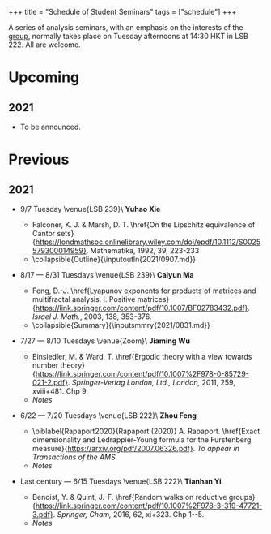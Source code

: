+++
title = "Schedule of Student Seminars"
tags = ["schedule"]
+++

A series of analysis seminars, with an emphasis on the interests of the [group](/about/), normally takes place on Tuesday afternoons at 14:30 HKT in LSB 222. All are welcome.

# Upcoming
## 2021
- To be announced.

# Previous
## 2021
- 9/7 Tuesday \venue{LSB 239}\\
  **Yuhao Xie**
  - Falconer, K. J. & Marsh, D. T. \href{On the Lipschitz equivalence of Cantor sets}{https://londmathsoc.onlinelibrary.wiley.com/doi/epdf/10.1112/S0025579300014959}. Mathematika, 1992, 39, 223-233
  - \collapsible{Outline}{\inputoutln{2021/0907.md}} 

- 8/17 — 8/31 Tuesdays \venue{LSB 239}\\
  **Caiyun Ma**
  - Feng, D.-J. \href{Lyapunov exponents for products of matrices and multifractal analysis. I. Positive matrices}{https://link.springer.com/content/pdf/10.1007/BF02783432.pdf}. *Israel J. Math.*, 2003, 138, 353-376.
  - \collapsible{Summary}{\inputsmmry{2021/0831.md}} 

- 7/27 — 8/10 Tuesdays \venue{Zoom}\\
  **Jiaming Wu**
  - Einsiedler, M. & Ward, T. \href{Ergodic theory with a view towards number theory}{https://link.springer.com/content/pdf/10.1007%2F978-0-85729-021-2.pdf}. *Springer-Verlag London, Ltd., London,* 2011, 259, xviii+481. Chp 9.
  - *Notes*

- 6/22 — 7/20 Tuesdays \venue{LSB 222}\\
  **Zhou Feng**
  - \biblabel{Rapaport2020}{Rapaport (2020)} A. Rapaport. \href{Exact dimensionality and Ledrappier-Young formula for the Furstenberg measure}{https://arxiv.org/pdf/2007.06326.pdf}. *To appear in Transactions of the AMS.*
  - *Notes*

- Last century  — 6/15 Tuesdays \venue{LSB 222}\\
  **Tianhan Yi**
  - Benoist, Y. & Quint, J.-F. \href{Random walks on reductive groups}{https://link.springer.com/content/pdf/10.1007%2F978-3-319-47721-3.pdf}. *Springer, Cham,* 2016, 62, xi+323. Chp 1--5.
  - *Notes*
